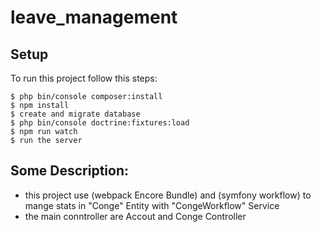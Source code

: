 # leave_management

## Setup
To run this project follow this steps:

```
$ php bin/console composer:install
$ npm install
$ create and migrate database
$ php bin/console doctrine:fixtures:load
$ npm run watch
$ run the server

```
## Some Description:

* this project use (webpack Encore Bundle) and (symfony workflow) to mange stats in "Conge" Entity with "CongeWorkflow" Service
* the main conntroller are Accout and Conge Controller